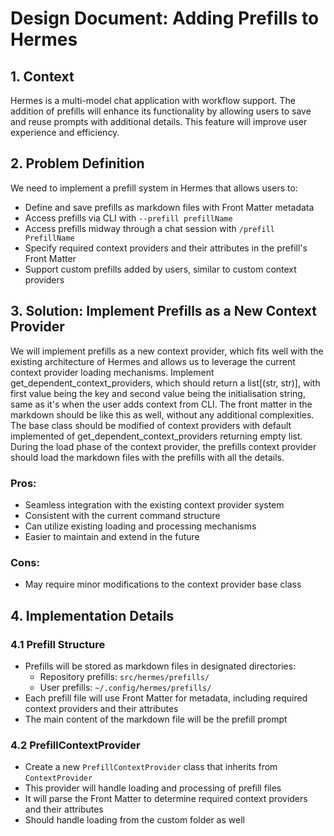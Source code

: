 # Design Document: Adding Prefills to Hermes

## 1. Context
Hermes is a multi-model chat application with workflow support. The addition of prefills will enhance its functionality by allowing users to save and reuse prompts with additional details. This feature will improve user experience and efficiency.

## 2. Problem Definition
We need to implement a prefill system in Hermes that allows users to:
- Define and save prefills as markdown files with Front Matter metadata
- Access prefills via CLI with `--prefill prefillName`
- Access prefills midway through a chat session with `/prefill PrefillName`
- Specify required context providers and their attributes in the prefill's Front Matter
- Support custom prefills added by users, similar to custom context providers

## 3. Solution: Implement Prefills as a New Context Provider

We will implement prefills as a new context provider, which fits well with the existing architecture of Hermes and allows us to leverage the current context provider loading mechanisms.
Implement get_dependent_context_providers, which should return a list[(str, str)], with first value being the key and second value being the initialisation string, same as it's when the user adds context from CLI.
The front matter in the markdown should be like this as well, without any additional complexities.
The base class should be modified of context providers with default implemented of get_dependent_context_providers returning empty list.
During the load phase of the context provider, the prefills context provider should load the markdown files with the prefills with all the details.


### Pros:
- Seamless integration with the existing context provider system
- Consistent with the current command structure
- Can utilize existing loading and processing mechanisms
- Easier to maintain and extend in the future

### Cons:
- May require minor modifications to the context provider base class

## 4. Implementation Details

### 4.1 Prefill Structure
- Prefills will be stored as markdown files in designated directories:
  - Repository prefills: `src/hermes/prefills/`
  - User prefills: `~/.config/hermes/prefills/`
- Each prefill file will use Front Matter for metadata, including required context providers and their attributes
- The main content of the markdown file will be the prefill prompt

### 4.2 PrefillContextProvider
- Create a new `PrefillContextProvider` class that inherits from `ContextProvider`
- This provider will handle loading and processing of prefill files
- It will parse the Front Matter to determine required context providers and their attributes
- Should handle loading from the custom folder as well

